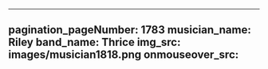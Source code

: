 ------
pagination_pageNumber: 1783
musician_name: Riley
band_name: Thrice
img_src: images/musician1818.png
onmouseover_src: 
------
